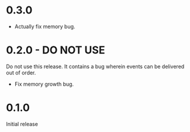# 0.3.0

* Actually fix memory bug.

# 0.2.0 - DO NOT USE

Do not use this release. It contains a bug wherein events can be
delivered out of order.

* Fix memory growth bug.

# 0.1.0

Initial release
